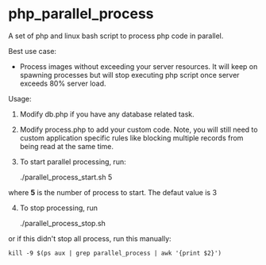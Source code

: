 php_parallel_process
====================

A set of php and linux bash script to process php code in parallel.

Best use case:

- Process images without exceeding your server resources. It will keep on spawning processes but will stop executing php script once server exceeds 80% server load.


Usage:

1) Modify db.php if you have any database related task.

2) Modify process.php to add your custom code. Note, you will still need to custom application specific rules like blocking multiple records from being read at the same time.

3) To start parallel processing, run:

	./parallel_process_start.sh 5
	
where **5** is the number of process to start. The defaut value is 3

4) To stop processing, run
	
	./parallel_process_stop.sh
	 
or if this didn't stop all process, run this manually: 

	kill -9 $(ps aux | grep parallel_process | awk '{print $2}')


